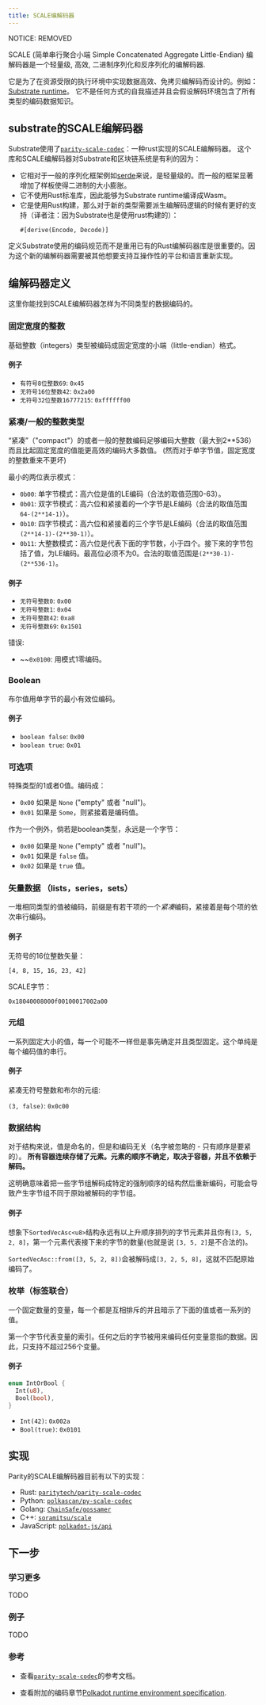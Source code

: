 ```yaml
---
title: SCALE编解码器
---
```


NOTICE: REMOVED

SCALE (简单串行聚合小端 Simple Concatenated Aggregate Little-Endian) 编解码器是一个轻量级,
高效, 二进制序列化和反序列化的编解码器.

它是为了在资源受限的执行环境中实现数据高效、免拷贝编解码而设计的。例如： [Substrate
runtime](conceptual/runtime/index.md)。 它不是任何方式的自我描述并且会假设解码环境包含了所有类型的编码数据知识。

## substrate的SCALE编解码器

Substrate使用了[`parity-scale-codec`](https://github.com/paritytech/parity-scale-codec)：一种rust实现的SCALE编解码器。 这个库和SCALE编解码器对Substrate和区块链系统是有利的因为：

* 它相对于一般的序列化框架例如[serde](https://serde.rs/)来说，是轻量级的。而一般的框架显著增加了样板使得二进制的大小膨胀。
* 它不使用Rust标准库，因此能够为Substrate runtime编译成Wasm。
* 它是使用Rust构建，那么对于新的类型需要派生编解码逻辑的时候有更好的支持（译者注：因为Substrate也是使用rust构建的）：
  ```
  #[derive(Encode, Decode)]
  ```
定义Substrate使用的编码规范而不是重用已有的Rust编解码器库是很重要的。因为这个新的编解码器需要被其他想要支持互操作性的平台和语言重新实现。


## 编解码器定义

这里你能找到SCALE编解码器怎样为不同类型的数据编码的。

### 固定宽度的整数

基础整数（integers）类型被编码成固定宽度的小端（little-endian）格式。

#### 例子

- `有符号8位整数69`: `0x45`
- `无符号16位整数42`: `0x2a00`
- `无符号32位整数16777215`: `0xffffff00`

### 紧凑/一般的整数类型

“紧凑”（"compact"）的或者一般的整数编码足够编码大整数（最大到2**536）而且比起固定宽度的值能更高效的编码大多数值。 (然而对于单字节值，固定宽度的整数重来不更坏)

最小的两位表示模式：

- `0b00`: 单字节模式：高六位是值的LE编码（合法的取值范围0-63）。
- `0b01`: 双字节模式：高六位和紧接着的一个字节是LE编码（合法的取值范围`64-(2**14-1)`）。
- `0b10`: 四字节模式：高六位和紧接着的三个字节是LE编码（合法的取值范围`(2**14-1)-(2**30-1)`）。
- `0b11`: 大整数模式：高六位是代表下面的字节数，小于四个。接下来的字节包括了值，为LE编码。最高位必须不为0。合法的取值范围是`(2**30-1)-(2**536-1)`。

#### 例子

- `无符号整数0`: `0x00`
- `无符号整数1`: `0x04`
- `无符号整数42`: `0xa8`
- `无符号整数69`: `0x1501`

错误:

- ~~`0x0100`: 用模式1零编码。

### Boolean

布尔值用单字节的最小有效位编码。

#### 例子

- `boolean false`: `0x00`
- `boolean true`: `0x01`

### 可选项

特殊类型的1或者0值。编码成：

- `0x00` 如果是 `None` ("empty" 或者 "null")。
- `0x01` 如果是 `Some`，则紧接着是编码值。

作为一个例外，倘若是boolean类型，永远是一个字节：

- `0x00` 如果是 `None` ("empty" 或者 "null")。
- `0x01` 如果是 `false` 值。
- `0x02` 如果是 `true` 值。

### 矢量数据 （lists，series，sets）

一堆相同类型的值被编码，前缀是有若干项的一个*紧凑*编码，紧接着是每个项的依次串行编码。

#### 例子

无符号的16位整数矢量：

```
[4, 8, 15, 16, 23, 42]
```

SCALE字节：

```
0x18040008000f00100017002a00
```

### 元组

一系列固定大小的值，每一个可能不一样但是事先确定并且类型固定。这个单纯是每个编码值的串行。

#### 例子

紧凑无符号整数和布尔的元组:

`(3, false)`: `0x0c00`

### 数据结构

对于结构来说，值是命名的，但是和编码无关（名字被忽略的 - 只有顺序是要紧的）。 **所有容器连续存储了元素。元素的顺序不确定，取决于容器，并且不依赖于解码。**

这明确意味着把一些字节组解码成特定的强制顺序的结构然后重新编码，可能会导致产生字节组不同于原始被解码的字节组。

#### 例子

想象下`SortedVecAsc<u8>`结构永远有以上升顺序排列的字节元素并且你有`[3, 5, 2, 8]`，第一个元素代表接下来的字节的数量(也就是说 `[3, 5, 2]`是不合法的)。

`SortedVecAsc::from([3, 5, 2, 8])`会被解码成`[3, 2, 5, 8]`，这就不匹配原始编码了。

### 枚举（标签联合）

一个固定数量的变量，每一个都是互相排斥的并且暗示了下面的值或者一系列的值。

第一个字节代表变量的索引。任何之后的字节被用来编码任何变量意指的数据。因此，只支持不超过256个变量。

#### 例子

```rust
enum IntOrBool {
  Int(u8),
  Bool(bool),
}
```

- `Int(42)`: `0x002a`
- `Bool(true)`: `0x0101`

## 实现

Parity的SCALE编解码器目前有以下的实现：

* Rust:
  [`paritytech/parity-scale-codec`](https://github.com/paritytech/parity-scale-codec)
* Python:
  [`polkascan/py-scale-codec`](https://github.com/polkascan/py-scale-codec)
* Golang: [`ChainSafe/gossamer`](https://github.com/ChainSafe/gossamer)
* C++: [`soramitsu/scale`](https://github.com/soramitsu/scale)
* JavaScript: [`polkadot-js/api`](https://github.com/polkadot-js/api)

## 下一步

### 学习更多

TODO

### 例子

TODO

### 参考

* 查看[`parity-scale-codec`](https://substrate.dev/rustdocs/master/parity_scale_codec/index.html)的参考文档。

* 查看附加的编码章节[Polkadot runtime environment
  specification](https://github.com/w3f/polkadot-spec/blob/master/runtime-environment-spec/polkadot_re_spec.pdf).
